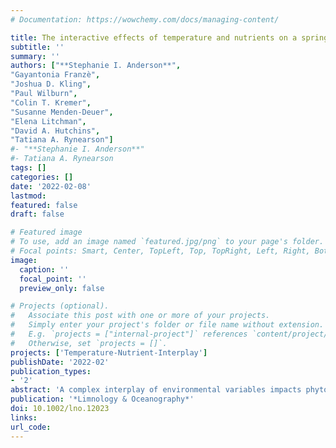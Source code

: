 ```yaml
---
# Documentation: https://wowchemy.com/docs/managing-content/

title: The interactive effects of temperature and nutrients on a spring phytoplankton community
subtitle: ''
summary: ''
authors: ["**Stephanie I. Anderson**", 
"Gayantonia Franzè", 
"Joshua D. Kling", 
"Paul Wilburn", 
"Colin T. Kremer", 
"Susanne Menden-Deuer", 
"Elena Litchman", 
"David A. Hutchins", 
"Tatiana A. Rynearson"]
#- "**Stephanie I. Anderson**"
#- Tatiana A. Rynearson
tags: []
categories: []
date: '2022-02-08'
lastmod: 
featured: false
draft: false

# Featured image
# To use, add an image named `featured.jpg/png` to your page's folder.
# Focal points: Smart, Center, TopLeft, Top, TopRight, Left, Right, BottomLeft, Bottom, BottomRight.
image:
  caption: ''
  focal_point: ''
  preview_only: false

# Projects (optional).
#   Associate this post with one or more of your projects.
#   Simply enter your project's folder or file name without extension.
#   E.g. `projects = ["internal-project"]` references `content/project/deep-learning/index.md`.
#   Otherwise, set `projects = []`.
projects: ['Temperature-Nutrient-Interplay']
publishDate: '2022-02'
publication_types:
- '2'
abstract: 'A complex interplay of environmental variables impacts phytoplankton community composition and physiology. Temperature and nutrient availability are two principal factors driving phytoplankton growth and composition, but are often investigated independently and on individual species in the laboratory. To assess the individual and interactive effects of temperature and nutrient concentration on phytoplankton community composition and physiology, we altered both the thermal and nutrient conditions of a cold-adapted spring phytoplankton community in Narragansett Bay, Rhode Island, when surface temperature was 2.6ºC and chlorophyll> 9 μg/L. Water was incubated in triplicate at -0.5ºC, 2.6ºC, and 6ºC for 10 d. At each temperature, treatments included both nutrient amendments (N, P, Si addition) and controls (no macronutrients added). The interactive effects of temperature and resource availability altered phytoplankton growth and community structure. Nutrient amendments resulted in species sorting and communities dominated by larger species. Under replete nutrients, warming tripled phytoplankton growth rates, but under in situ nutrient conditions, increased temperature acted antagonistically, reducing growth rates by as much as 33%, suggesting communities became nutrient limited. The temperature–nutrient interplay shifted the relative proportions of each species within the phytoplankton community, resulting in more silica rich cells at decreasing temperatures, irrespective of nutrients, and C:N that varied based on resource availability, with nutrient limitation inducing a 47% increase in C:N at increasing temperatures. Our results illustrate how the temperature–nutrient interplay can alter phytoplankton community dynamics, with changes in temperature amplifying or exacerbating the nutrient effect with implications for higher trophic levels and carbon flux.'
publication: '*Limnology & Oceanography*'
doi: 10.1002/lno.12023
links:
url_code: 
---
```

